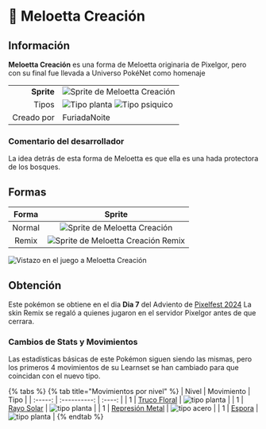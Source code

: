 # 🔖 Meloetta Creación

## Información

**Meloetta Creación** es una forma de Meloetta originaria de Pixelgor, pero con su final fue llevada a Universo PokéNet como homenaje

|||
| ------------------------------: | -------------------------------------------------------------------------------------------------------------------------------------- |
|                      **Sprite** | ![Sprite de Meloetta Creación](../../images/pokemon/pixelfest/meloetta_planta_sprite.png)                                           |
|                           Tipos | ![Tipo planta](../../images/pokemon/tipos/tipo_planta.png) ![Tipo psiquico](../../images/pokemon/tipos/tipo_psiquico.png)        |
|                      Creado por | FuriadaNoite                                                                                                          |


### Comentario del desarrollador
La idea detrás de esta forma de Meloetta es que ella es una hada protectora de los bosques.

## Formas

|  Forma |                                            Sprite                                           |
| :----: | :-----------------------------------------------------------------------------------------: |
| Normal |        ![Sprite de Meloetta Creación](../../images/pokemon/pixelfest/meloetta_planta_sprite.png)        |
| Remix |  ![Sprite de Meloetta Creación Remix](../../images/pokemon/pixelfest/meloetta_remix_sprite.png)  |

![Vistazo en el juego a Meloetta Creación](../../images/pokemon/pixelfest/meloetta-preview.png)

## Obtención

Este pokémon se obtiene en el dia **Dia 7** del Adviento de [Pixelfest 2024](./)
La skin Remix se regaló a quienes jugaron en el servidor Pixelgor antes de que cerrara.

### Cambios de Stats y Movimientos

Las estadísticas básicas de este Pokémon siguen siendo las mismas, pero los primeros 4 movimientos de su Learnset se han cambiado para que coincidan con el nuevo tipo.

{% tabs %}
{% tab title="Movimientos por nivel" %}
| Nivel | Movimiento | Tipo |
| :-----: | :----------: | :----: |
| 1 | [Truco Floral](https://www.wikidex.net/wiki/Truco_Floral) | ![tipo planta](../../images/pokemon/tipos/tipo_planta.png) |
| 1 | [Rayo Solar](https://www.wikidex.net/wiki/Rayo_Solar) | ![tipo planta](../../images/pokemon/tipos/tipo_planta.png) |
| 1 | [Represión Metal](https://www.wikidex.net/wiki/Represión_Metal) | ![tipo acero](../../images/pokemon/tipos/tipo_acero.png) |
| 1 | [Espora](https://www.wikidex.net/wiki/Espora) | ![tipo planta](../../images/pokemon/tipos/tipo_planta.png) |
{% endtab %}
